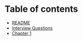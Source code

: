 # Table of contents

- [README](README.md)
- [Interview Questions](yujin/interview_q.md)
- [Chapter 1](yujin/ch1.md)
